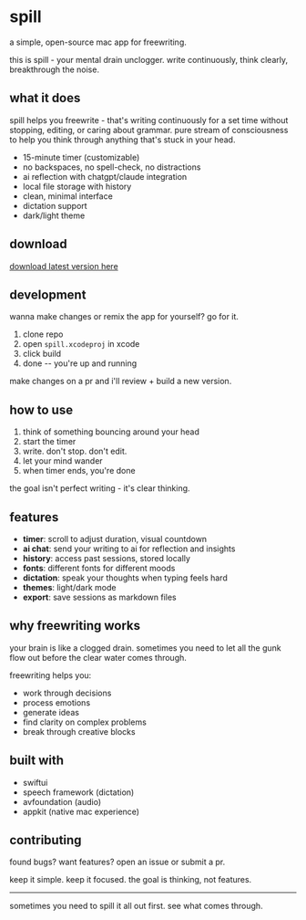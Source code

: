# spill

a simple, open-source mac app for freewriting.

this is spill - your mental drain unclogger. write continuously, think clearly, breakthrough the noise.

## what it does

spill helps you freewrite - that's writing continuously for a set time without stopping, editing, or caring about grammar. pure stream of consciousness to help you think through anything that's stuck in your head.

- 15-minute timer (customizable)
- no backspaces, no spell-check, no distractions
- ai reflection with chatgpt/claude integration
- local file storage with history
- clean, minimal interface
- dictation support
- dark/light theme

## download

[download latest version here](https://github.com/faraaz-baig/spill/releases)

## development

wanna make changes or remix the app for yourself? go for it.

1. clone repo
2. open `spill.xcodeproj` in xcode
3. click build
4. done -- you're up and running

make changes on a pr and i'll review + build a new version.

## how to use

1. think of something bouncing around your head
2. start the timer
3. write. don't stop. don't edit.
4. let your mind wander
5. when timer ends, you're done

the goal isn't perfect writing - it's clear thinking.

## features

- **timer**: scroll to adjust duration, visual countdown
- **ai chat**: send your writing to ai for reflection and insights
- **history**: access past sessions, stored locally
- **fonts**: different fonts for different moods
- **dictation**: speak your thoughts when typing feels hard
- **themes**: light/dark mode
- **export**: save sessions as markdown files

## why freewriting works

your brain is like a clogged drain. sometimes you need to let all the gunk flow out before the clear water comes through.

freewriting helps you:
- work through decisions
- process emotions
- generate ideas
- find clarity on complex problems
- break through creative blocks

## built with

- swiftui
- speech framework (dictation)
- avfoundation (audio)
- appkit (native mac experience)

## contributing

found bugs? want features? open an issue or submit a pr.

keep it simple. keep it focused. the goal is thinking, not features.

---

sometimes you need to spill it all out first. see what comes through.